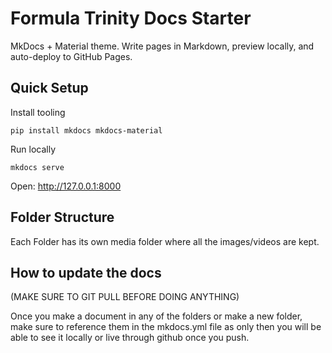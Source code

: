 # Formula Trinity Docs Starter

MkDocs + Material theme. Write pages in Markdown, preview locally, and auto-deploy to GitHub Pages.

## Quick Setup

Install tooling
```
pip install mkdocs mkdocs-material
```

Run locally
```
mkdocs serve
```

Open: http://127.0.0.1:8000

## Folder Structure

Each Folder has its own media folder where all the images/videos are kept.

## How to update the docs

(MAKE SURE TO GIT PULL BEFORE DOING ANYTHING)

Once you make a document in any of the folders or make a new folder, make sure to reference them in the mkdocs.yml file as only then you will be able to see it locally or live through github once you push.
